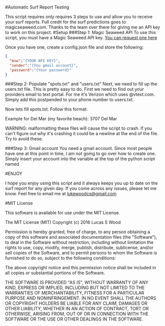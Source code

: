 #Automatic Surf Report Testing

This script requires only requires 3 steps to use and allow you to receive your surf reports.
Full credit for the surf predictions goes to magicseaweed.com.  Thanks to the team over there for giving me an API key to work on this project.
#Setup
###Step 1: Magic Seaweed API
To use this script, you must have a Magic Seaweed API key.
[You can request one here](http://magicseaweed.com/developer/api)

Once you have one, create a config.json file and store the following:
```json
{
  "msw":"{YOUR API KEY}",
  "sender":"{You gmail account}",
  "password":"{Your password}"
}
```
###Step 2: Populate "spots.txt" and "users.txt"
Next, we need to fill up the users.txt file.  This is pretty easy to do.  First we need to find out your providers email to text portal.  For me it's Verizon which uses <yournumber>@vtext.com.
Simply add this postpended to your phone number to users.txt.

Now lets fill spots.txt.  Follow this format:
<Magic Seaweed beach id> <Beach name you want in text>

Example for Del Mar (my favorite beach):
3707 Del Mar

WARNING: malformatting these files will cause the script to crash.  If you can't figure out why it's crashing it could be a newline at the end of the file.  Try to avoid these.

###Step 3: Gmail account
You need a gmail account.  Since most people have one at this point in time, I am not going to go over how to create one.  Simply insert your account into the variable at the top of the python script named

#ENJOY

I hope you enjoy using this script and it always keeps you up to date on the surf report for any given day.  If you come across any issues, please let me know.  Feel free to email me at lukewoodcs@gmail.com

#MIT License

This software is available for use under the MIT License.

The MIT License (MIT)
Copyright (c) 2016 Lucas S Wood

Permission is hereby granted, free of charge, to any person obtaining a copy of this software and associated documentation files (the "Software"), to deal in the Software without restriction, including without limitation the rights to use, copy, modify, merge, publish, distribute, sublicense, and/or sell copies of the Software, and to permit persons to whom the Software is furnished to do so, subject to the following conditions:

The above copyright notice and this permission notice shall be included in all copies or substantial portions of the Software.

THE SOFTWARE IS PROVIDED "AS IS", WITHOUT WARRANTY OF ANY KIND, EXPRESS OR IMPLIED, INCLUDING BUT NOT LIMITED TO THE WARRANTIES OF MERCHANTABILITY, FITNESS FOR A PARTICULAR PURPOSE AND NONINFRINGEMENT. IN NO EVENT SHALL THE AUTHORS OR COPYRIGHT HOLDERS BE LIABLE FOR ANY CLAIM, DAMAGES OR OTHER LIABILITY, WHETHER IN AN ACTION OF CONTRACT, TORT OR OTHERWISE, ARISING FROM, OUT OF OR IN CONNECTION WITH THE SOFTWARE OR THE USE OR OTHER DEALINGS IN THE SOFTWARE.
